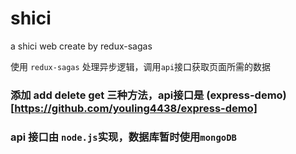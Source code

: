 # shici
a shici web create by redux-sagas

使用 ``redux-sagas`` 处理异步逻辑，调用``api``接口获取页面所需的数据 

### 添加 **add delete get** 三种方法，api接口是 (express-demo)[https://github.com/youling4438/express-demo]

### api 接口由 ``node.js``实现，数据库暂时使用``mongoDB``

